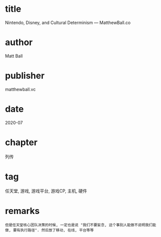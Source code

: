 # title
Nintendo, Disney, and Cultural Determinism — MatthewBall.co

# author
Matt Ball

# publisher
matthewball.vc

# date
2020-07

# chapter
列传

# tag
任天堂, 游戏, 游戏平台, 游戏CP, 主机, 硬件

# remarks
`但是任天堂核心团队决策的时候, 一定也是说 "我们不要妄念, 这个事别人能做不说明我们能做, 要有执行路径". 然后放了移动, 在线, 平台等等`
